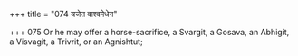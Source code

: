 +++
title = "074 यजेत वाश्वमेधेन"

+++
075	Or he may offer a horse-sacrifice, a Svargit, a Gosava, an Abhigit, a Visvagit, a Trivrit, or an Agnishtut;